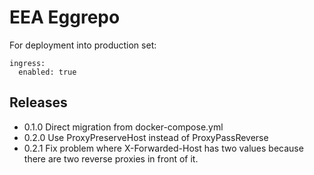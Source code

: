 EEA Eggrepo
===========

For deployment into production set:

    ingress:
      enabled: true

## Releases

- 0.1.0 Direct migration from docker-compose.yml
- 0.2.0 Use ProxyPreserveHost instead of ProxyPassReverse
- 0.2.1 Fix problem where X-Forwarded-Host has two values because there are two reverse proxies in front of it.
